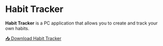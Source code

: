 # Habit Tracker

**Habit Tracker** is a PC application that allows you to create and track your own habits.

[📥 Download Habit Tracker](https://github.com/Sa9ne/Habit-tracker/raw/main/cmd/Habit%20tracker.exe)

